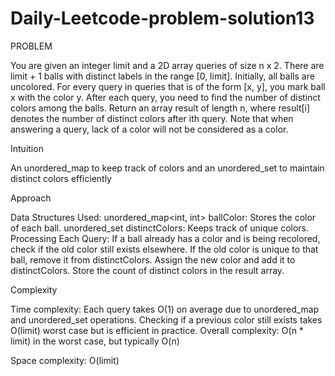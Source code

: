 # Daily-Leetcode-problem-solution13
PROBLEM

You are given an integer limit and a 2D array queries of size n x 2.
There are limit + 1 balls with distinct labels in the range [0, limit]. Initially, all balls are uncolored. For every query in queries that is of the form [x, y], you mark ball x with the color y. After each query, you need to find the number of distinct colors among the balls.
Return an array result of length n, where result[i] denotes the number of distinct colors after ith query.
Note that when answering a query, lack of a color will not be considered as a color.

Intuition

An unordered_map to keep track of colors and an unordered_set to maintain distinct colors efficiently

Approach

Data Structures Used:
unordered_map<int, int> ballColor: Stores the color of each ball.
unordered_set distinctColors: Keeps track of unique colors.
Processing Each Query:
If a ball already has a color and is being recolored, check if the old color still exists elsewhere.
If the old color is unique to that ball, remove it from distinctColors.
Assign the new color and add it to distinctColors.
Store the count of distinct colors in the result array.

Complexity

Time complexity:
Each query takes O(1) on average due to unordered_map and unordered_set operations.
Checking if a previous color still exists takes O(limit) worst case but is efficient in practice.
Overall complexity: O(n * limit) in the worst case, but typically O(n)

Space complexity:
O(limit)
